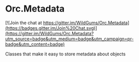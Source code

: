 # Orc.Metadata

[![Join the chat at https://gitter.im/WildGums/Orc.Metadata](https://badges.gitter.im/Join%20Chat.svg)](https://gitter.im/WildGums/Orc.Metadata?utm_source=badge&utm_medium=badge&utm_campaign=pr-badge&utm_content=badge)

Classes that make it easy to store metadata about objects
